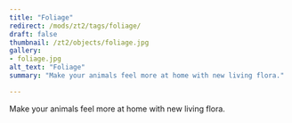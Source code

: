 ```yaml
---
title: "Foliage"
redirect: /mods/zt2/tags/foliage/
draft: false
thumbnail: /zt2/objects/foliage.jpg
gallery:
- foliage.jpg
alt_text: "Foliage"
summary: "Make your animals feel more at home with new living flora."

---
```


Make your animals feel more at home with new living flora.